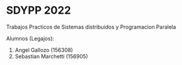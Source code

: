 # SDYPP 2022
Trabajos Practicos de Sistemas distribuidos y Programacion Paralela

Alumnos (Legajos):
1. Angel Gallozo (156308)
2. Sebastian Marchetti (156905)
